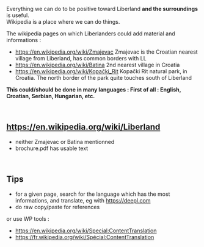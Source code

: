 
Everything we can do to be positive toward Liberland <b>and the surroundings</b> is useful.  
Wikipedia is a place where we can do things.

The wikipedia pages on which Liberlanders could add material and informations :
* https://en.wikipedia.org/wiki/Zmajevac Zmajevac is the Croatian nearest village from Liberland, has common borders with LL
* https://en.wikipedia.org/wiki/Batina 2nd nearest village in Croatia
* https://en.wikipedia.org/wiki/Kopački_Rit Kopački Rit natural park, in Croatia. The north border of the park quite touches south of Liberland

<b>This could/should be done in many languages : First of all : English, Croatian, Serbian, Hungarian, etc. </b>

<br>

https://en.wikipedia.org/wiki/Liberland
---------------------------------------
* neither Zmajevac or Batina mentionned
* brochure.pdf has usable text
<br>

Tips
----
* for a given page, search for the language which has the most informations, and translate, eg with https://deepl.com
* do raw copy/paste for references

or use WP tools :
* https://en.wikipedia.org/wiki/Special:ContentTranslation
* https://fr.wikipedia.org/wiki/Spécial:ContentTranslation

<!--
-->
